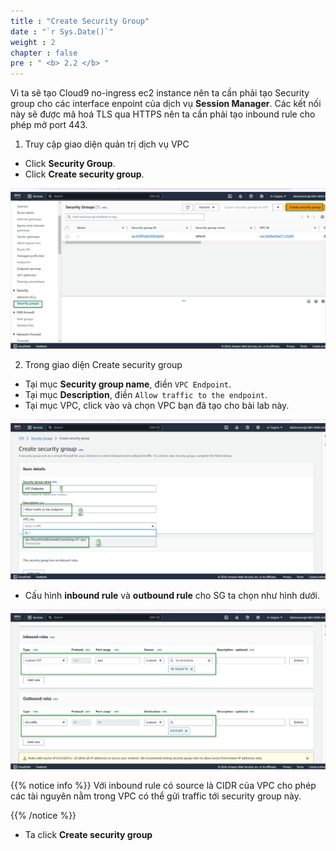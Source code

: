 ```yaml
---
title : "Create Security Group"
date : "`r Sys.Date()`"
weight : 2
chapter : false
pre : " <b> 2.2 </b> "
---
```


Vì ta sẽ tạo Cloud9 no-ingress ec2 instance nên ta cần phải tạo Security group cho các interface enpoint của dịch vụ **Session Manager**. Các kết nối này sẽ được mã hoá TLS qua HTTPS nên ta cần phải tạo inbound rule cho phép mở port 443.

1. Truy cập giao diện quản trị dịch vụ VPC
- Click **Security Group**.
- Click **Create security group**.

![VPC](/images/2-prerequiste/2.2-createSG/001-createSG.png)

2. Trong giao diện Create security group
- Tại mục **Security group name**, điền `VPC Endpoint`.
- Tại mục **Description**, điền `Allow traffic to the endpoint`.
- Tại mục VPC, click vào và chọn VPC bạn đã tạo cho bài lab này.

![VPC](/images/2-prerequiste/2.2-createSG/002-createSG.png)

- Cấu hình **inbound rule** và **outbound rule** cho SG ta chọn như hình dưới.

![VPC](/images/2-prerequiste/2.2-createSG/003-createSG.png)

{{% notice info %}}
Với inbound rule có source là CIDR của VPC cho phép các tài nguyên nằm trong VPC có thể gửi traffic tới security group này.

{{% /notice %}}

- Ta click **Create security group**

